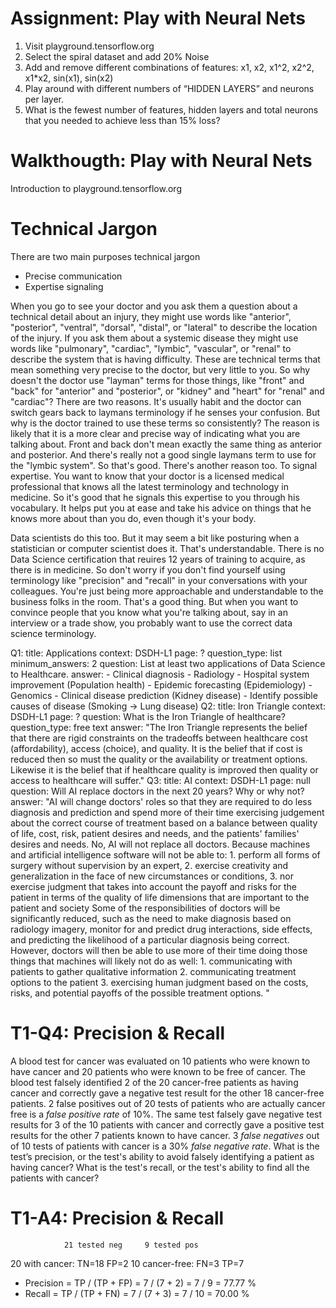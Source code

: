 # Assignment: Play with Neural Nets

1. Visit playground.tensorflow.org
2. Select the spiral dataset and add 20% Noise
3. Add and remove different combinations of features: x1, x2, x1^2, x2^2, x1*x2, sin(x1), sin(x2)
4. Play around with different numbers of “HIDDEN LAYERS” and neurons per layer.
5. What is the fewest number of features, hidden layers and total neurons that you needed to achieve less than 15% loss?

# Walkthougth: Play with Neural Nets

Introduction to playground.tensorflow.org


# Technical Jargon

There are two main purposes technical jargon

- Precise communication
- Expertise signaling

<aside class='notes'>
When you go to see your doctor and you ask them a question about a technical detail about an injury, they might use words like "anterior", "posterior", "ventral", "dorsal", "distal", or "lateral" to describe the location of the injury.  If you ask them about a systemic disease they might use words like "pulmonary", "cardiac", "lymbic", "vascular", or "renal" to describe the system that is having difficulty. These are technical terms that mean something very precise to the doctor, but very little to you. So why doesn't the doctor use "layman" terms for those things, like "front" and "back" for "anterior" and "posterior", or "kidney" and "heart" for "renal" and "cardiac"? There are two reasons. It's usually habit and the doctor can switch gears back to laymans terminology if he senses your confusion. But why is the doctor trained to use these terms so consistently? The reason is likely that it is a more clear and precise way of indicating what you are talking about. Front and back don't mean exactly the same thing as anterior and posterior. And there's really not a good single laymans term to use for the "lymbic system". So that's good. There's another reason too. To signal expertise. You want to know that your doctor is a licensed medical professional that knows all the latest terminology and technology in medicine. So it's good that he signals this expertise to you through his vocabulary. It helps put you at ease and take his advice on things that he knows more about than you do, even though it's your body.

Data scientists do this too. But it may seem a bit like posturing when a statistician or computer scientist does it. That's understandable. There is no Data Science certification that reuires 12 years of training to acquire, as there is in medicine. So don't worry if you don't find yourself using terminology like "precision" and "recall" in your conversations with your colleagues. You're just being more approachable and understandable to the business folks in the room. That's a good thing. But when you want to convince people that you know what you're talking about, say in an interview or a trade show, you probably want to use the correct data science terminology.
</aside>



Q1:
    title: Applications
    context: DSDH-L1
    page: ?
    question_type: list
    minimum_answers: 2
    question: List at least two applications of Data Science to Healthcare.
    answer:
        - Clinical diagnosis
        - Radiology
        - Hospital system improvement (Population health)
        - Epidemic forecasting (Epidemiology)
        - Genomics
        - Clinical disease prediction (Kidney disease)
        - Identify possible causes of disease (Smoking -> Lung disease)
Q2:
    title: Iron Triangle
    context: DSDH-L1
    page: ?
    question: What is the Iron Triangle of healthcare?
    question_type: free text
    answer: "The Iron Triangle represents the belief that there are rigid constraints on the tradeoffs between healthcare cost (affordability), access (choice), and quality. It is the belief that if cost is reduced then so must the quality or the availability or treatment options. Likewise it is the belief that if healthcare quality is improved then quality or access to healthcare will suffer."
Q3:
    title: AI
    context: DSDH-L1
    page: null
    question: Will AI replace doctors in the next 20 years? Why or why not?
    answer: "AI will change doctors' roles so that they are required to do less diagnosis and prediction and spend more of their time exercising judgement about the correct course of treatment based on a balance between quality of life, cost, risk, patient desires and needs, and the patients' families' desires and needs. No, AI will not replace all doctors. Because machines and artificial intelligence software will not be able to:
        1. perform all forms of surgery without supervision by an expert,
        2. exercise creativity and generalization in the face of new circumstances or conditions,
        3. nor exercise judgment that takes into account the payoff and risks for the patient in terms of the quality of life dimensions that are important to the patient and society
    Some of the responsibilities of doctors will be significantly reduced, such as the need to make diagnosis based on radiology imagery, monitor for and predict drug interactions, side effects, and predicting the likelihood of a particular diagnosis being correct. However, doctors will then be able to use more of their time doing those things that machines will likely not do as well:
    1. communicating with patients to gather qualitative information
    2. communicating treatment options to the patient
    3. exercising human judgment based on the costs, risks, and potential payoffs of the possible treatment options.
    "

# T1-Q4: Precision & Recall

A blood test for cancer was evaluated on 10 patients who were known to have cancer and 20 patients who were known to be free of cancer. The blood test falsely identified 2 of the 20 cancer-free patients as having cancer and correctly gave a negative test result for the other 18 cancer-free patients. 2 false positives out of 20 tests of patients who are actually cancer free is a *﻿﻿﻿﻿﻿﻿﻿﻿﻿false positive rate* of 10%.
The same test falsely gave negative test results for 3 of the 10 patients with cancer and correctly gave a positive test results for the other 7 patients known to have cancer. 3 *false negatives* out of 10 tests of patients with cancer is a 30% *false negative rate*.
What is the test’s precision, or the test's ability to avoid falsely identifying a patient as having cancer?
What is the test's recall, or the test's ability to find all the patients with cancer?

# T1-A4: Precision & Recall

                21 tested neg     9 tested pos
20 with cancer: TN=18             FP=2
10 cancer-free: FN=3              TP=7

- Precision = TP / (TP + FP) = 7 / (7 + 2) = 7 / 9  = 77.77 %
- Recall    = TP / (TP + FN) = 7 / (7 + 3) = 7 / 10 = 70.00 %


